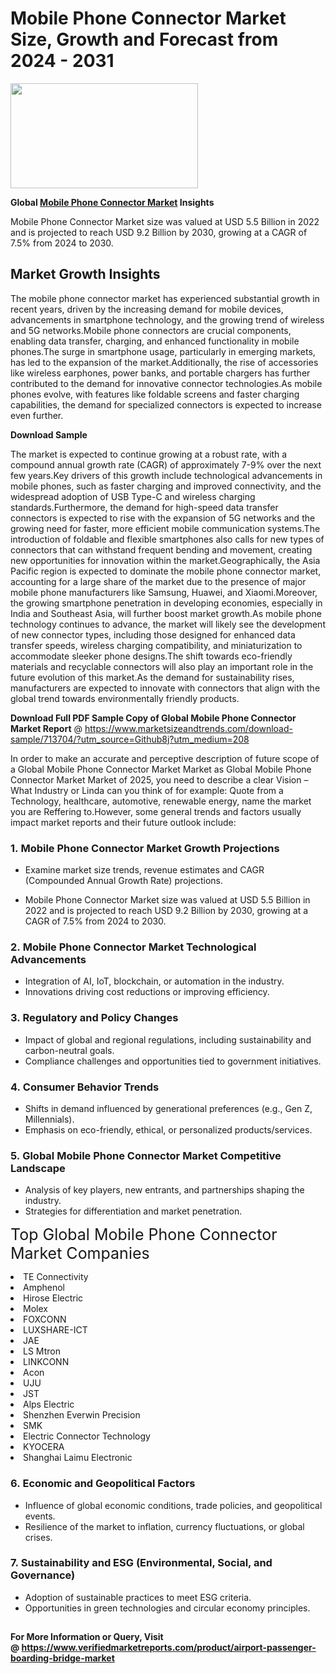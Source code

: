 <H1>Mobile Phone Connector Market Size, Growth and Forecast from 2024 - 2031</H1><img class="aligncenter size-medium wp-image-584254" src="https://thirdeyenews.in/wp-content/uploads/2024/09/Global-Market-Research-300x168.jpeg" alt="" width="300" height="168" /><p><strong>Global&nbsp;<a href="https://www.marketsizeandtrends.com/download-sample/713704/?utm_source=Github8j?utm_medium=208">Mobile Phone Connector Market</a> Insights</strong></p><p>Mobile Phone Connector Market size was valued at USD 5.5 Billion in 2022 and is projected to reach USD 9.2 Billion by 2030, growing at a CAGR of 7.5% from 2024 to 2030.</p><p><h2>Market Growth Insights</h2> <p>The mobile phone connector market has experienced substantial growth in recent years, driven by the increasing demand for mobile devices, advancements in smartphone technology, and the growing trend of wireless and 5G networks.Mobile phone connectors are crucial components, enabling data transfer, charging, and enhanced functionality in mobile phones.The surge in smartphone usage, particularly in emerging markets, has led to the expansion of the market.Additionally, the rise of accessories like wireless earphones, power banks, and portable chargers has further contributed to the demand for innovative connector technologies.As mobile phones evolve, with features like foldable screens and faster charging capabilities, the demand for specialized connectors is expected to increase even further.</p> <p><strong>Download Sample</strong></p> <p>The market is expected to continue growing at a robust rate, with a compound annual growth rate (CAGR) of approximately 7-9% over the next few years.Key drivers of this growth include technological advancements in mobile phones, such as faster charging and improved connectivity, and the widespread adoption of USB Type-C and wireless charging standards.Furthermore, the demand for high-speed data transfer connectors is expected to rise with the expansion of 5G networks and the growing need for faster, more efficient mobile communication systems.The introduction of foldable and flexible smartphones also calls for new types of connectors that can withstand frequent bending and movement, creating new opportunities for innovation within the market.Geographically, the Asia Pacific region is expected to dominate the mobile phone connector market, accounting for a large share of the market due to the presence of major mobile phone manufacturers like Samsung, Huawei, and Xiaomi.Moreover, the growing smartphone penetration in developing economies, especially in India and Southeast Asia, will further boost market growth.As mobile phone technology continues to advance, the market will likely see the development of new connector types, including those designed for enhanced data transfer speeds, wireless charging compatibility, and miniaturization to accommodate sleeker phone designs.The shift towards eco-friendly materials and recyclable connectors will also play an important role in the future evolution of this market.As the demand for sustainability rises, manufacturers are expected to innovate with connectors that align with the global trend towards environmentally friendly products.<p><span class=""><strong>Download Full PDF Sample Copy of Global Mobile Phone Connector Market Report</strong> @ <a href="https://www.marketsizeandtrends.com/download-sample/713704/?utm_source=Github8j?utm_medium=208" target="_blank">https://www.marketsizeandtrends.com/download-sample/713704/?utm_source=Github8j?utm_medium=208</a></span></p><p>In order to make an accurate and perceptive description of future scope of a Global&nbsp;Mobile Phone Connector Market Market as Global&nbsp;Mobile Phone Connector Market Market of 2025, you need to describe a clear Vision &ndash; What Industry or Linda can you think of for example: Quote from a Technology, healthcare, automotive, renewable energy, name the market you are Reffering to.However, some general trends and factors usually impact market reports and their future outlook include:</p><h3>1.&nbsp;<strong>Mobile Phone Connector Market Growth Projections</strong></h3><ul><li>Examine market size trends, revenue estimates and CAGR (Compounded Annual Growth Rate) projections.</li><li><p>Mobile Phone Connector Market size was valued at USD 5.5 Billion in 2022 and is projected to reach USD 9.2 Billion by 2030, growing at a CAGR of 7.5% from 2024 to 2030.</p></li></ul><h3>2.&nbsp;<strong>Mobile Phone Connector Market Technological Advancements</strong></h3><ul><li>Integration of AI, IoT, blockchain, or automation in the industry.</li><li>Innovations driving cost reductions or improving efficiency.</li></ul><h3>3.&nbsp;<strong>Regulatory and Policy Changes</strong></h3><ul><li>Impact of global and regional regulations, including sustainability and carbon-neutral goals.</li><li>Compliance challenges and opportunities tied to government initiatives.</li></ul><h3>4.&nbsp;<strong>Consumer Behavior Trends</strong></h3><ul><li>Shifts in demand influenced by generational preferences (e.g., Gen Z, Millennials).</li><li>Emphasis on eco-friendly, ethical, or personalized products/services.</li></ul><h3>5.&nbsp;<strong>Global Mobile Phone Connector Market Competitive Landscape</strong></h3><ul><li>Analysis of key players, new entrants, and partnerships shaping the industry.</li><li>Strategies for differentiation and market penetration.</li></ul><p data-pm-slice="1 1 []"><span style="color: inherit; font-family: inherit; font-size: 25px;">Top Global Mobile Phone Connector Market Companies</span></p><div class="" data-test-id=""><p><li>TE Connectivity</li><li> Amphenol</li><li> Hirose Electric</li><li> Molex</li><li> FOXCONN</li><li> LUXSHARE-ICT</li><li> JAE</li><li> LS Mtron</li><li> LINKCONN</li><li> Acon</li><li> UJU</li><li> JST</li><li> Alps Electric</li><li> Shenzhen Everwin Precision</li><li> SMK</li><li> Electric Connector Technology</li><li> KYOCERA</li><li> Shanghai Laimu Electronic</li></p></div><h3>6.&nbsp;<strong>Economic and Geopolitical Factors</strong></h3><ul><li>Influence of global economic conditions, trade policies, and geopolitical events.</li><li>Resilience of the market to inflation, currency fluctuations, or global crises.</li></ul><h3>7.&nbsp;<strong>Sustainability and ESG (Environmental, Social, and Governance)</strong></h3><ul><li>Adoption of sustainable practices to meet ESG criteria.</li><li>Opportunities in green technologies and circular economy principles.</li></ul><h2><strong style="font-size: 14px;">For More Information or Query, Visit @&nbsp;</strong><a style="background-color: #ffffff; font-size: 14px;" href="https://www.marketsizeandtrends.com/report/mobile-phone-connector-market/" target="_blank">https://www.verifiedmarketreports.com/product/airport-passenger-boarding-bridge-market</a></h2>